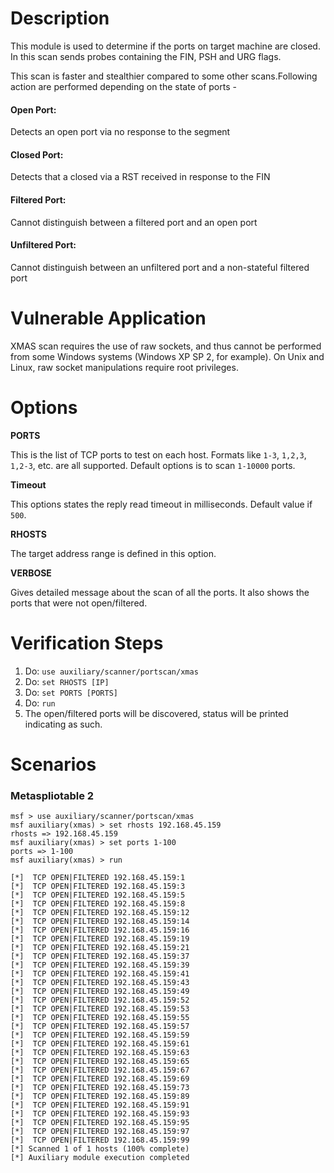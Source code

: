 # Description

This module is used to determine if the ports on target machine are closed. In this scan sends probes containing the FIN, PSH and URG flags. 

This scan is faster and stealthier compared to some other scans.Following action are performed depending on the state of ports -

#### Open Port:
Detects an open port via no response to the segment

#### Closed Port: 
Detects that a closed via a RST received in response to the FIN

#### Filtered Port:
Cannot distinguish between a filtered port and an open port

#### Unfiltered Port:
Cannot distinguish between an unfiltered port and a non-stateful filtered port

# Vulnerable Application

  XMAS scan requires the use of raw sockets, and thus cannot be performed from some Windows
  systems (Windows XP SP 2, for example). On Unix and Linux, raw socket manipulations require root privileges.

# Options

  **PORTS**
  
  This is the list of TCP ports to test on each host.
  Formats like  `1-3`, `1,2,3`, `1,2-3`, etc. are all supported. Default
  options is to scan `1-10000` ports.
  
  **Timeout**

  This options states the reply read timeout in milliseconds. Default value if `500`.

  **RHOSTS**

  The target address range is defined in this option.

  **VERBOSE**
  
  Gives detailed message about the scan of all the ports. It also shows the
  ports that were not open/filtered.

# Verification Steps

  1. Do: `use auxiliary/scanner/portscan/xmas`
  2. Do: `set RHOSTS [IP]`
  3. Do: `set PORTS [PORTS]`
  4. Do: `run`
  5. The open/filtered ports will be discovered, status will be printed indicating as such.

# Scenarios
  
### Metaspliotable 2

```
msf > use auxiliary/scanner/portscan/xmas
msf auxiliary(xmas) > set rhosts 192.168.45.159
rhosts => 192.168.45.159
msf auxiliary(xmas) > set ports 1-100
ports => 1-100
msf auxiliary(xmas) > run

[*]  TCP OPEN|FILTERED 192.168.45.159:1
[*]  TCP OPEN|FILTERED 192.168.45.159:3
[*]  TCP OPEN|FILTERED 192.168.45.159:5
[*]  TCP OPEN|FILTERED 192.168.45.159:8
[*]  TCP OPEN|FILTERED 192.168.45.159:12
[*]  TCP OPEN|FILTERED 192.168.45.159:14
[*]  TCP OPEN|FILTERED 192.168.45.159:16
[*]  TCP OPEN|FILTERED 192.168.45.159:19
[*]  TCP OPEN|FILTERED 192.168.45.159:21
[*]  TCP OPEN|FILTERED 192.168.45.159:37
[*]  TCP OPEN|FILTERED 192.168.45.159:39
[*]  TCP OPEN|FILTERED 192.168.45.159:41
[*]  TCP OPEN|FILTERED 192.168.45.159:43
[*]  TCP OPEN|FILTERED 192.168.45.159:49
[*]  TCP OPEN|FILTERED 192.168.45.159:52
[*]  TCP OPEN|FILTERED 192.168.45.159:53
[*]  TCP OPEN|FILTERED 192.168.45.159:55
[*]  TCP OPEN|FILTERED 192.168.45.159:57
[*]  TCP OPEN|FILTERED 192.168.45.159:59
[*]  TCP OPEN|FILTERED 192.168.45.159:61
[*]  TCP OPEN|FILTERED 192.168.45.159:63
[*]  TCP OPEN|FILTERED 192.168.45.159:65
[*]  TCP OPEN|FILTERED 192.168.45.159:67
[*]  TCP OPEN|FILTERED 192.168.45.159:69
[*]  TCP OPEN|FILTERED 192.168.45.159:73
[*]  TCP OPEN|FILTERED 192.168.45.159:89
[*]  TCP OPEN|FILTERED 192.168.45.159:91
[*]  TCP OPEN|FILTERED 192.168.45.159:93
[*]  TCP OPEN|FILTERED 192.168.45.159:95
[*]  TCP OPEN|FILTERED 192.168.45.159:97
[*]  TCP OPEN|FILTERED 192.168.45.159:99
[*] Scanned 1 of 1 hosts (100% complete)
[*] Auxiliary module execution completed

```
